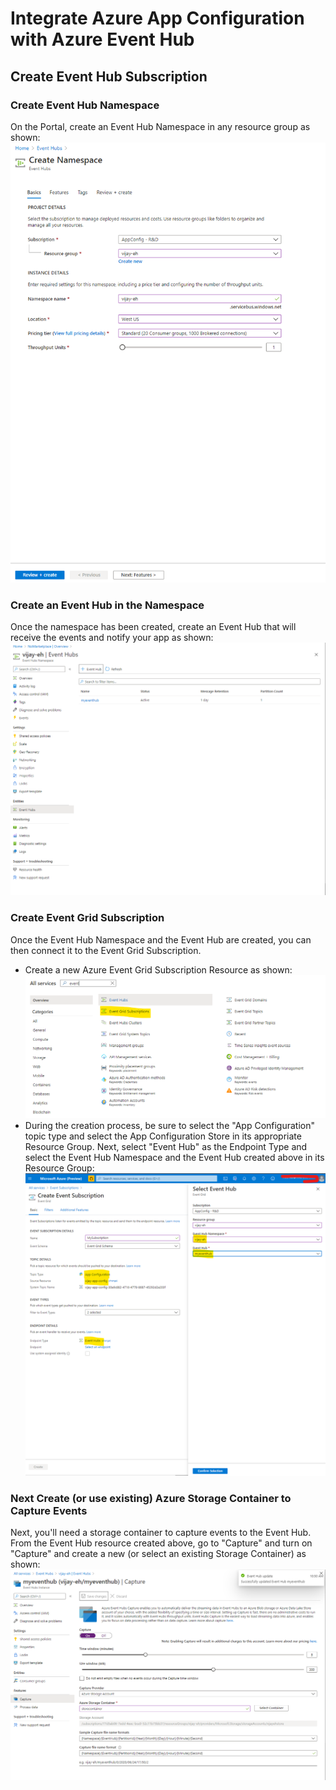 # Integrate Azure App Configuration with Azure Event Hub

## Create Event Hub Subscription

### Create Event Hub Namespace

On the Portal, create an Event Hub Namespace in any resource group as shown:
![](./images/CreateEventHubNamespace.png)

### Create an Event Hub in the Namespace

Once the namespace has been created, create an Event Hub that will receive the events and notify your app as shown:
![](./images/CreateEventHubInNamespace.png)

### Create Event Grid Subscription

Once the Event Hub Namespace and the Event Hub are created, you can then connect it to the Event Grid Subscription.
- Create a new Azure Event Grid Subscription Resource as shown:
![](./images/CreateEventGridSub.png)
- During the creation process, be sure to select the "App Configuration" topic type and select the App Configuration Store in its appropriate Resource Group. Next, select "Event Hub" as the Endpoint Type and select the Event Hub Namespace and the Event Hub created above in its Resource Group:
![](./images/CreateAppConfigEventGridSub.png)

### Next Create (or use existing) Azure Storage Container to Capture Events

Next, you'll need a storage container to capture events to the Event Hub. From the Event Hub resource created above, go to "Capture" and turn on "Capture" and create a new (or select an existing Storage Container) as shown:
![](./images/CreateStorageContainerToCaptureEvents.png)